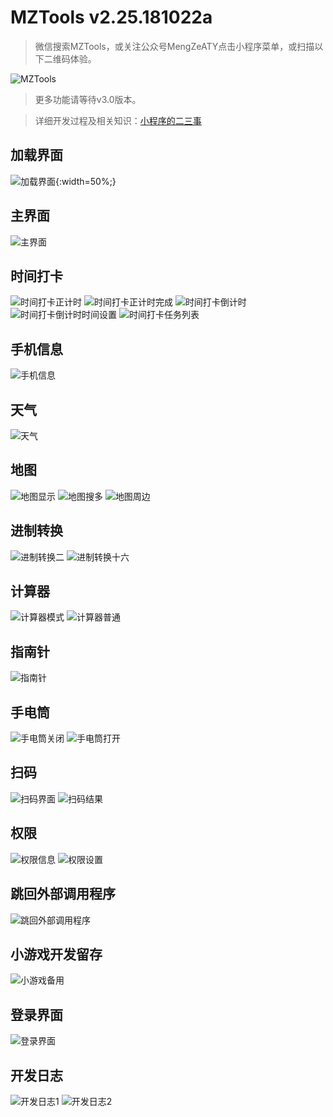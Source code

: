 # MZTools v2.25.181022a

>微信搜索MZTools，或关注公众号MengZeATY点击小程序菜单，或扫描以下二维码体验。

![MZTools](http://wx4.sinaimg.cn/large/006I6aXRly1fw268i69oej30by0by76e.jpg)

>更多功能请等待v3.0版本。

>详细开发过程及相关知识：[小程序的二三事](https://mengze.top/小程序的二三事/)


## 加载界面
![加载界面](https://github.com/AaronTYin/0-HTML-MZTools/blob/master/SW_CDesign/%E5%8A%A0%E8%BD%BD.jpg){:width=50%;}
## 主界面
![主界面](https://github.com/AaronTYin/0-HTML-MZTools/blob/master/SW_CDesign/%E4%B8%BB%E7%95%8C%E9%9D%A2.jpg)
## 时间打卡
![时间打卡正计时](https://github.com/AaronTYin/0-HTML-MZTools/blob/master/SW_CDesign/%E6%97%B6%E9%97%B4%E6%89%93%E5%8D%A1%E6%AD%A3%E8%AE%A1%E6%97%B6.jpg)
![时间打卡正计时完成](https://github.com/AaronTYin/0-HTML-MZTools/blob/master/SW_CDesign/%E6%97%B6%E9%97%B4%E6%89%93%E5%8D%A1%E6%AD%A3%E8%AE%A1%E6%97%B6%E5%AE%8C%E6%88%90.jpg)
![时间打卡倒计时](https://github.com/AaronTYin/0-HTML-MZTools/blob/master/SW_CDesign/%E6%97%B6%E9%97%B4%E6%89%93%E5%8D%A1%E5%80%92%E8%AE%A1%E6%97%B6.jpg)
![时间打卡倒计时时间设置](https://github.com/AaronTYin/0-HTML-MZTools/blob/master/SW_CDesign/%E6%97%B6%E9%97%B4%E6%89%93%E5%8D%A1%E5%80%92%E8%AE%A1%E6%97%B6%E6%97%B6%E9%97%B4%E8%AE%BE%E7%BD%AE.jpg)
![时间打卡任务列表](https://github.com/AaronTYin/0-HTML-MZTools/blob/master/SW_CDesign/%E6%97%B6%E9%97%B4%E6%89%93%E5%8D%A1%E4%BB%BB%E5%8A%A1%E5%88%97%E8%A1%A8.jpg)
## 手机信息
![手机信息](https://github.com/AaronTYin/0-HTML-MZTools/blob/master/SW_CDesign/%E6%89%8B%E6%9C%BA%E4%BF%A1%E6%81%AF.jpg)
## 天气
![天气](https://github.com/AaronTYin/0-HTML-MZTools/blob/master/SW_CDesign/%E5%A4%A9%E6%B0%94.jpg)
## 地图
![地图显示](https://github.com/AaronTYin/0-HTML-MZTools/blob/master/SW_CDesign/%E5%9C%B0%E5%9B%BE%E6%98%BE%E7%A4%BA.jpg)
![地图搜多](https://github.com/AaronTYin/0-HTML-MZTools/blob/master/SW_CDesign/%E5%9C%B0%E5%9B%BE%E6%90%9C%E7%B4%A2.jpg)
![地图周边](https://github.com/AaronTYin/0-HTML-MZTools/blob/master/SW_CDesign/%E5%9C%B0%E5%9B%BE%E5%91%A8%E8%BE%B9.jpg)
## 进制转换
![进制转换二](https://github.com/AaronTYin/0-HTML-MZTools/blob/master/SW_CDesign/%E8%BF%9B%E5%88%B6%E8%BD%AC%E6%8D%A2%E4%BA%8C.jpg)
![进制转换十六](https://github.com/AaronTYin/0-HTML-MZTools/blob/master/SW_CDesign/%E8%BF%9B%E5%88%B6%E8%BD%AC%E6%8D%A2%E5%8D%81%E5%85%AD.jpg)
## 计算器
![计算器模式](https://github.com/AaronTYin/0-HTML-MZTools/blob/master/SW_CDesign/%E8%AE%A1%E7%AE%97%E5%99%A8%E6%A8%A1%E5%BC%8F.jpg)
![计算器普通](https://github.com/AaronTYin/0-HTML-MZTools/blob/master/SW_CDesign/%E8%AE%A1%E7%AE%97%E5%99%A8%E6%99%AE%E9%80%9A.jpg)
## 指南针
![指南针](https://github.com/AaronTYin/0-HTML-MZTools/blob/master/SW_CDesign/%E6%8C%87%E5%8D%97%E9%92%88.jpg)
## 手电筒
![手电筒关闭](https://github.com/AaronTYin/0-HTML-MZTools/blob/master/SW_CDesign/%E6%89%8B%E7%94%B5%E7%AD%92%E5%85%B3%E9%97%AD.jpg)
![手电筒打开](https://github.com/AaronTYin/0-HTML-MZTools/blob/master/SW_CDesign/%E6%89%8B%E7%94%B5%E7%AD%92%E6%89%93%E5%BC%80.jpg)
## 扫码
![扫码界面](https://github.com/AaronTYin/0-HTML-MZTools/blob/master/SW_CDesign/%E6%89%AB%E7%A0%81%E7%95%8C%E9%9D%A2.jpg)
![扫码结果](https://github.com/AaronTYin/0-HTML-MZTools/blob/master/SW_CDesign/%E6%89%AB%E7%A0%81%E7%BB%93%E6%9E%9C.jpg)
## 权限
![权限信息](https://github.com/AaronTYin/0-HTML-MZTools/blob/master/SW_CDesign/%E6%89%8B%E6%9C%BA%E6%9D%83%E9%99%90%E4%BF%A1%E6%81%AF.jpg)
![权限设置](https://github.com/AaronTYin/0-HTML-MZTools/blob/master/SW_CDesign/%E6%89%8B%E6%9C%BA%E6%9D%83%E9%99%90%E8%AE%BE%E7%BD%AE.jpg)
## 跳回外部调用程序
![跳回外部调用程序](https://github.com/AaronTYin/0-HTML-MZTools/blob/master/SW_CDesign/%E8%B7%B3%E5%9B%9E%E5%A4%96%E9%83%A8%E8%B0%83%E7%94%A8%E7%A8%8B%E5%BA%8F.jpg)
## 小游戏开发留存
![小游戏备用](https://github.com/AaronTYin/0-HTML-MZTools/blob/master/SW_CDesign/%E5%B0%8F%E6%B8%B8%E6%88%8F%E5%A4%87%E7%94%A8.jpg)
## 登录界面
![登录界面](https://github.com/AaronTYin/0-HTML-MZTools/blob/master/SW_CDesign/%E7%99%BB%E9%99%86%E7%95%8C%E9%9D%A2.jpg)
## 开发日志
![开发日志1](https://github.com/AaronTYin/0-HTML-MZTools/blob/master/SW_CDesign/%E5%BC%80%E5%8F%91%E6%97%A5%E5%BF%971.jpg)
![开发日志2](https://github.com/AaronTYin/0-HTML-MZTools/blob/master/SW_CDesign/%E5%BC%80%E5%8F%91%E6%97%A5%E5%BF%972.jpg)